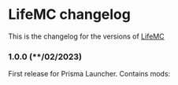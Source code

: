 # LifeMC changelog
This is the changelog for the versions of [LifeMC](https://github.com/Nukecraft5419/LifeMC)

### 1.0.0 (**/02/2023)
First release for Prisma Launcher. Contains mods: